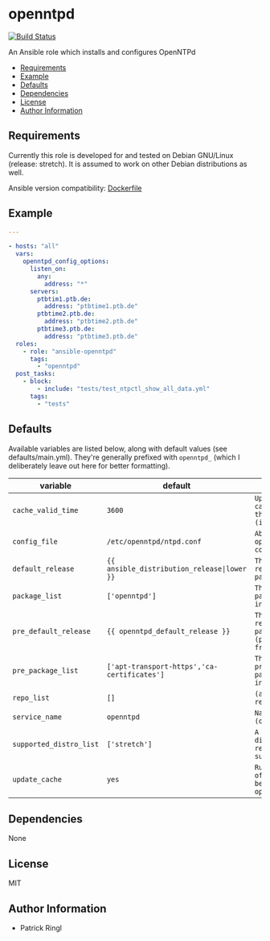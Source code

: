 # openntpd

[![Build Status](https://travis-ci.org/pari-/ansible-openntpd.svg?branch=master)](https://travis-ci.org/pari-/ansible-openntpd)

An Ansible role which installs and configures OpenNTPd

<!-- toc -->

- [Requirements](#requirements)
- [Example](#example)
- [Defaults](#defaults)
- [Dependencies](#dependencies)
- [License](#license)
- [Author Information](#author-information)

<!-- tocstop -->

## Requirements

Currently this role is developed for and tested on Debian GNU/Linux (release: stretch). It is assumed to work on other Debian distributions as well.

Ansible version compatibility: [Dockerfile](https://github.com/pari-/docker-debian-ansible/blob/master/debian/stretch/Dockerfile)

## Example

```yaml
---

- hosts: "all"
  vars:
    openntpd_config_options:
      listen_on:
        any:
          address: "*"
      servers:
        ptbtim1.ptb.de:
          address: "ptbtime1.ptb.de"
        ptbtime2.ptb.de:
          address: "ptbtime2.ptb.de"
        ptbtime3.ptb.de:
          address: "ptbtime3.ptb.de"
  roles:
    - role: "ansible-openntpd"
      tags:
        - "openntpd"
  post_tasks:
    - block:
        - include: "tests/test_ntpctl_show_all_data.yml"
      tags:
        - "tests"
```

## Defaults

Available variables are listed below, along with default values (see defaults/main.yml). They're generally prefixed with `openntpd_` (which I deliberately leave out here for better formatting).

variable | default | notes
-------- | ------- | -----
`cache_valid_time` | `3600` | `Update the apt cache if its older than the set value (in seconds)`
`config_file` | `/etc/openntpd/ntpd.conf` | `Absolute path to openntpd's configuration file`
`default_release` | `{{ ansible_distribution_release\|lower }}` | `The default release to install packages from`
`package_list` | `['openntpd']` | `The list of packages to be installed`
`pre_default_release` | `{{ openntpd_default_release }}` | `The default release to install packages (pre_package_list) from`
`pre_package_list` | `['apt-transport-https','ca-certificates']` | `The list of prerequisite packages to be installed`
`repo_list` | `[]` | `(additional) repository list`
`service_name` | `openntpd` | `Name of the (openntpd) service`
`supported_distro_list` | `['stretch']` | `A list of distribution releases this role supports`
`update_cache` | `yes` | `Run the equivalent of apt-get update before the operation`

## Dependencies

None

## License

MIT

## Author Information

* Patrick Ringl
